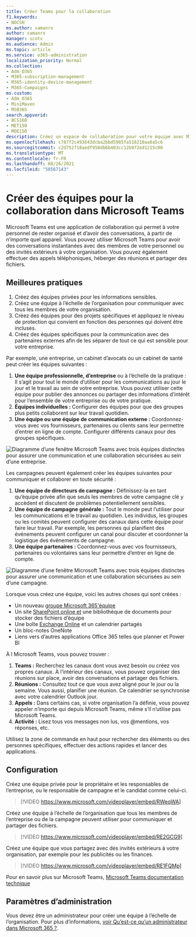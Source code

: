 ```yaml
---
title: Créer Teams pour la collaboration
f1.keywords:
- NOCSH
ms.author: samanro
author: samanro
manager: scotv
ms.audience: Admin
ms.topic: article
ms.service: o365-administration
localization_priority: Normal
ms.collection:
- Adm_O365
- M365-subscription-management
- M365-identity-device-management
- M365-Campaigns
ms.custom:
- Adm_O365
- MiniMaven
- MSB365
search.appverid:
- BCS160
- MET150
- MOE150
description: Créez un espace de collaboration pour votre équipe avec Microsoft Teams.
ms.openlocfilehash: c787f2c493643dcba2bbd5985fa518210aa8a5c6
ms.sourcegitcommit: c2d752718aedf958db6b403cc12b972ed1215c00
ms.translationtype: MT
ms.contentlocale: fr-FR
ms.lasthandoff: 08/26/2021
ms.locfileid: "58567143"
---
```

# <a name="create-teams-for-collaboration-in-microsoft-teams"></a>Créer des équipes pour la collaboration dans Microsoft Teams

Microsoft Teams est une application de collaboration qui permet à votre personnel de rester organisé et d’avoir des conversations, à partir de n’importe quel appareil. Vous pouvez utiliser Microsoft Teams pour avoir des conversations instantanées avec des membres de votre personnel ou des invités extérieurs à votre organisation. Vous pouvez également effectuer des appels téléphoniques, héberger des réunions et partager des fichiers.

## <a name="best-practices"></a>Meilleures pratiques

1. Créez des équipes privées pour les informations sensibles.
1. Créez une équipe à l’échelle de l’organisation pour communiquer avec tous les membres de votre organisation.
1. Créez des équipes pour des projets spécifiques et appliquez le niveau de protection qui convient en fonction des personnes qui doivent être incluses.
1. Créez des équipes spécifiques pour la communication avec des partenaires externes afin de les séparer de tout ce qui est sensible pour votre entreprise.

Par exemple, une entreprise, un cabinet d’avocats ou un cabinet de santé peut créer les équipes suivantes :

1. **Une équipe professionnelle, d’entreprise** ou à l’échelle de la pratique : Il s’agit pour tout le monde d’utiliser pour les communications au jour le jour et le travail au sein de votre entreprise. Vous pouvez utiliser cette équipe pour publier des annonces ou partager des informations d’intérêt pour l’ensemble de votre entreprise ou de votre pratique.
1. **Équipes individuelles :** Configurer des équipes pour que des groupes plus petits collaborent sur leur travail quotidien.
1. **Une équipe ou une équipe de communication externe :** Coordonnez-vous avec vos fournisseurs, partenaires ou clients sans leur permettre d’entrer en ligne de compte. Configurer différents canaux pour des groupes spécifiques.

![Diagramme d’une fenêtre Microsoft Teams avec trois équipes distinctes pour assurer une communication et une collaboration sécurisées au sein d’une entreprise.](../media/m365-democracy-teams-business-collab.png)

Les campagnes peuvent également créer les équipes suivantes pour communiquer et collaborer en toute sécurité :

1. **Une équipe de directeurs de campagne :** Définissez-la en tant qu’équipe privée afin que seuls les membres de votre campagne clé y accèdent et discutent de problèmes potentiellement sensibles.
2. **Une équipe de campagne générale :** Tout le monde peut l’utiliser pour les communications et le travail au quotidien. Les individus, les groupes ou les comités peuvent configurer des canaux dans cette équipe pour faire leur travail. Par exemple, les personnes qui planifient des événements peuvent configurer un canal pour discuter et coordonner la logistique des événements de campagne.
3. **Une équipe partenaires :** Coordonnez-vous avec vos fournisseurs, partenaires ou volontaires sans leur permettre d’entrer en ligne de compte.

![Diagramme d’une fenêtre Microsoft Teams avec trois équipes distinctes pour assurer une communication et une collaboration sécurisées au sein d’une campagne.](../media/m365-democracy-teams-collab.png)

Lorsque vous créez une équipe, voici les autres choses qui sont créées :

- Un nouveau [groupe Microsoft 365'équipe](/MicrosoftTeams/office-365-groups)
- Un site [SharePoint online et](/MicrosoftTeams/sharepoint-onedrive-interact) une bibliothèque de documents pour stocker des fichiers d’équipe
- Une boîte [Exchange Online](/MicrosoftTeams/exchange-teams-interact) et un calendrier partagés
- Un bloc-notes OneNote
- Liens vers d’autres applications Office 365 telles que planner et Power BI

À l Microsoft Teams, vous pouvez trouver :

1. **Teams :** Recherchez les canaux dont vous avez besoin ou créez vos propres canaux. À l’intérieur des canaux, vous pouvez organiser des réunions sur place, avoir des conversations et partager des fichiers.
2. **Réunions :** Consultez tout ce que vous avez aligné pour le jour ou la semaine. Vous aussi, planifier une réunion. Ce calendrier se synchronise avec votre calendrier Outlook jour.
3. **Appels :** Dans certains cas, si votre organisation l’a définie, vous pouvez appeler n’importe qui depuis Microsoft Teams, même s’il n’utilise pas Microsoft Teams.
4. **Activité :** Lisez tous vos messages non lus, vos @mentions, vos réponses, etc.

Utilisez la zone de commande en haut pour rechercher des éléments ou des personnes spécifiques, effectuer des actions rapides et lancer des applications.

## <a name="set-it-up"></a>Configuration

Créez une équipe privée pour le propriétaire et les responsables de l’entreprise, ou le responsable de campagne et le candidat comme celui-ci.

> [!VIDEO https://www.microsoft.com/videoplayer/embed/RWeqWA]

Créez une équipe à l’échelle de l’organisation que tous les membres de l’entreprise ou de la campagne peuvent utiliser pour communiquer et partager des fichiers.

> [!VIDEO https://www.microsoft.com/videoplayer/embed/RE2GCG9]

Créez une équipe que vous partagez avec des invités extérieurs à votre organisation, par exemple pour les publicités ou les finances.

> [!VIDEO https://www.microsoft.com/videoplayer/embed/RE1FQMp]

Pour en savoir plus sur Microsoft Teams, [Microsoft Teams documentation technique](/microsoftteams/microsoft-teams)

## <a name="admin-settings"></a>Paramètres d’administration

Vous devez être un administrateur pour créer une équipe à l’échelle de l’organisation. Pour plus d’informations, [voir Qu’est-ce qu’un administrateur dans Microsoft 365 ?](https://support.office.com/article/what-is-an-admin-e123627e-4892-4461-b9aa-1b6d57a5cfa4?ui=en-US&rs=en-US&ad=US).